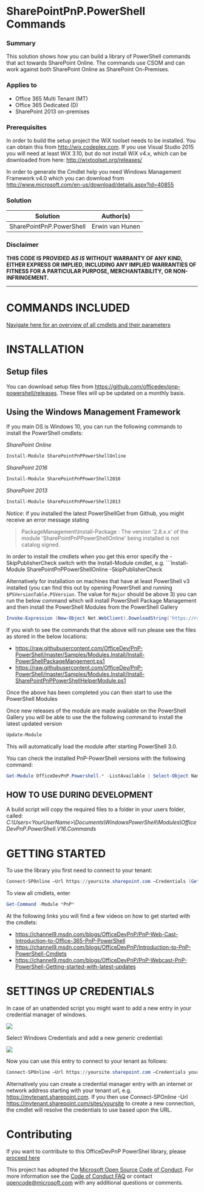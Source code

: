 # SharePointPnP.PowerShell Commands #

### Summary ###
This solution shows how you can build a library of PowerShell commands that act towards SharePoint Online. The commands use CSOM and can work against both SharePoint Online as SharePoint On-Premises.

### Applies to ###
-  Office 365 Multi Tenant (MT)
-  Office 365 Dedicated (D)
-  SharePoint 2013 on-premises

### Prerequisites ###
In order to build the setup project the WiX toolset needs to be installed. You can obtain this from http://wix.codeplex.com. If you use Visual Studio 2015 you will need at least WiX 3.10, but do not install WiX v4.x, which can be downloaded from here: http://wixtoolset.org/releases/

In order to generate the Cmdlet help you need Windows Management Framework v4.0 which you can download from http://www.microsoft.com/en-us/download/details.aspx?id=40855

### Solution ###
Solution | Author(s)
---------|----------
SharePointPnP.PowerShell | Erwin van Hunen

### Disclaimer ###
**THIS CODE IS PROVIDED *AS IS* WITHOUT WARRANTY OF ANY KIND, EITHER EXPRESS OR IMPLIED, INCLUDING ANY IMPLIED WARRANTIES OF FITNESS FOR A PARTICULAR PURPOSE, MERCHANTABILITY, OR NON-INFRINGEMENT.**


----------

# COMMANDS INCLUDED #
[Navigate here for an overview of all cmdlets and their parameters](Documentation/readme.md)

# INSTALLATION #

## Setup files ##
You can download setup files from https://github.com/officedev/pnp-powershell/releases. These files will up be updated on a monthly basis.

## Using the Windows Management Framework ##

If you main OS is Windows 10, you can run the following commands to install the PowerShell cmdlets:

_SharePoint Online_
```powershell
Install-Module SharePointPnPPowerShellOnline
```

_SharePoint 2016_
```powershell
Install-Module SharePointPnPPowerShell2016
```

_SharePoint 2013_
```powershell
Install-Module SharePointPnPPowerShell2013
```

*Notice*: if you installed the latest PowerShellGet from Github, you might receive an error message stating 
>PackageManagement\Install-Package : The version '2.8.x.x' of the module 'SharePointPnPPowerShellOnline' being installed is not catalog signed.

In order to install the cmdlets when you get this error specify the -SkipPublisherCheck switch with the Install-Module cmdlet, e.g. ```Install-Module SharePointPnPPowerShellOnline -SkipPublisherCheck

Alternatively for installation on machines that have at least PowerShell v3 installed (you can find this out by opening PowerShell and running ```$PSVersionTable.PSVersion```. The value for ```Major``` should be above 3) you can run the below command which will install PowerShell Package Management and then install the PowerShell Modules from the PowerShell Gallery

```powershell
Invoke-Expression (New-Object Net.WebClient).DownloadString('https://raw.githubusercontent.com/OfficeDev/PnP-PowerShell/master/Samples/Modules.Install/Install-SharePointPnPPowerShell.ps1')
```

If you wish to see the commands that the above will run please see the files as stored in the below locations:
* https://raw.githubusercontent.com/OfficeDev/PnP-PowerShell/master/Samples/Modules.Install/Install-PowerShellPackageMangement.ps1
* https://raw.githubusercontent.com/OfficeDev/PnP-PowerShell/master/Samples/Modules.Install/Install-SharePointPnPPowerShellHelperModule.ps1

Once the above has been completed you can then start to use the PowerShell Modules

Once new releases of the module are made available on the PowerShell Gallery you will be able to use the the following command to install the latest updated version

```powershell
Update-Module
``` 

This will automatically load the module after starting PowerShell 3.0.

You can check the installed PnP-PowerShell versions with the following command:

```powershell
Get-Module OfficeDevPnP.Powershell.* -ListAvailable | Select-Object Name,Version | Sort-Object Version -Descending
```

## HOW TO USE DURING DEVELOPMENT ##

A build script will copy the required files to a folder in your users folder, called:
*C:\Users\<YourUserName>\Documents\WindowsPowerShell\Modules\OfficeDevPnP.PowerShell.V16.Commands*

# GETTING STARTED #

To use the library you first need to connect to your tenant:

```powershell
Connect-SPOnline –Url https://yoursite.sharepoint.com –Credentials (Get-Credential)
```

To view all cmdlets, enter

```powershell
Get-Command -Module *PnP*
```

At the following links you will find a few videos on how to get started with the cmdlets:

* https://channel9.msdn.com/blogs/OfficeDevPnP/PnP-Web-Cast-Introduction-to-Office-365-PnP-PowerShell
* https://channel9.msdn.com/blogs/OfficeDevPnP/Introduction-to-PnP-PowerShell-Cmdlets
* https://channel9.msdn.com/blogs/OfficeDevPnP/PnP-Webcast-PnP-PowerShell-Getting-started-with-latest-updates

# SETTINGS UP CREDENTIALS #
In case of an unattended script you might want to add a new entry in your credential manager of windows. 

![](http://i.imgur.com/6NiMaFL.png)
 
Select Windows Credentials and add a new *generic* credential:

![](http://i.imgur.com/rhtgL1U.png)
 
Now you can use this entry to connect to your tenant as follows:

```powershell
Connect-SPOnline –Url https://yoursite.sharepoint.com –Credentials yourlabel
```

Alternatively you can create a credential manager entry with an internet or network address starting with your tenant url, e.g. https://mytenant.sharepoint.com. If you then use Connect-SPOnline -Url https://mytenant.sharepoint.com/sites/yoursite
to create a new connection, the cmdlet will resolve the credentials to use based upon the URL.

# Contributing #

If you want to contribute to this OfficeDevPnP PowerShel library, please [proceed here](CONTRIBUTING.md)

This project has adopted the [Microsoft Open Source Code of Conduct](https://opensource.microsoft.com/codeofconduct/). For more information see the [Code of Conduct FAQ](https://opensource.microsoft.com/codeofconduct/faq/) or contact [opencode@microsoft.com](mailto:opencode@microsoft.com) with any additional questions or comments.
